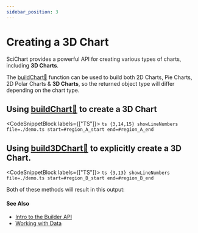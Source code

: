 ```yaml
---
sidebar_position: 3
---
```


# Creating a 3D Chart

SciChart provides a powerful API for creating various types of charts, including **3D Charts**.

The [buildChart:blue_book:](https://www.scichart.com/documentation/js/current/typedoc/index.html#chartbuilder.buildchart) function can be used to build both 2D Charts, Pie Charts, 2D Polar Charts & **3D Charts**, so the returned object type will differ depending on the chart type.

## Using [buildChart:blue_book:](https://www.scichart.com/documentation/js/current/typedoc/index.html#chartbuilder.buildchart) to create a 3D Chart

<CodeSnippetBlock labels={["TS"]}>
    ```ts {3,14,15} showLineNumbers file=./demo.ts start=#region_A_start end=#region_A_end
    ```
</CodeSnippetBlock> 

## Using [build3DChart:blue_book:](https://www.scichart.com/documentation/js/current/typedoc/index.html#chartbuilder.build3dchart) to explicitly create a 3D Chart.

<CodeSnippetBlock labels={["TS"]}>
    ```ts {3,13} showLineNumbers file=./demo.ts start=#region_B_start end=#region_B_end
    ```
</CodeSnippetBlock>

Both of these methods will result in this output:

<LiveDocSnippet name="./demo" />


#### See Also

* [Intro to the Builder API](/2d-charts/builder-api/builder-api-overview)
* [Working with Data](/2d-charts/builder-api/working-with-data)